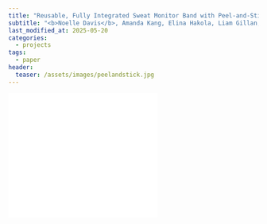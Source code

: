 ```yaml
---
title: "Reusable, Fully Integrated Sweat Monitor Band with Peel-and-Stick-Replacement Printed Microfluidic Sensor"
subtitle: "<b>Noelle Davis</b>, Amanda Kang, Elina Hakola, Liam Gillan, Yifei Zhan, Jussi Hiltunen, and Ali Javey. <u>Adv. Materials Tech.</u> (2025)."
last_modified_at: 2025-05-20
categories:
  - projects
tags:
  - paper
header:
  teaser: /assets/images/peelandstick.jpg
---
```



<embed src="/assets/pdf/davis_2025_peelandstick.pdf" type="application/pdf" height="250"/>
